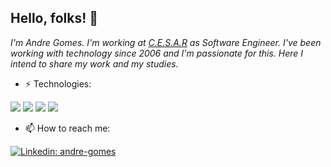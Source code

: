 <h2> Hello, folks! 👋 </h2>
<p><em>I'm Andre Gomes. I'm  working at <a href="https://www.cesar.org.br/">C.E.S.A.R</a> as Software Engineer. I've been working with technology since 2006 and I'm passionate for this. Here I intend to share my work and my studies.</em></p>

- ⚡ Technologies:  

![](https://img.shields.io/badge/java-1.8-orange) ![](https://img.shields.io/badge/angular-2%2B-yellowgreen)
![](https://img.shields.io/badge/spring-5-green) ![](https://img.shields.io/badge/springboot-2-green)


- 📫 How to reach me:  

[![Linkedin: andre-gomes](https://img.shields.io/badge/-andregomes-blue?style=flat-square&logo=Linkedin&logoColor=white&link=https://www.linkedin.com/in/andr%C3%A9-gomes-37911220/)](https://www.linkedin.com/in/andr%C3%A9-gomes-37911220/?target=_blank)

<!--
**andrergomesdev/andrergomesdev** is a ✨ _special_ ✨ repository because its `README.md` (this file) appears on your GitHub profile.

Here are some ideas to get you started:

- 🔭 I’m currently working on ...
- 🌱 I’m currently learning ...
- 👯 I’m looking to collaborate on ...
- 🤔 I’m looking for help with ...
- 💬 Ask me about ...
- 📫 How to reach me: ...
- 😄 Pronouns: ...
- ⚡ Fun fact: ...
-->
